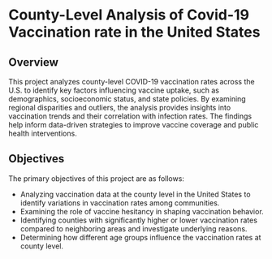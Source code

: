 # County-Level Analysis of Covid-19 Vaccination rate in the United States

## Overview
This project analyzes county-level COVID-19 vaccination rates across the U.S. to identify key factors influencing vaccine uptake, such as demographics, socioeconomic status, and state policies. By examining regional disparities and outliers, the analysis provides insights into vaccination trends and their correlation with infection rates. The findings help inform data-driven strategies to improve vaccine coverage and public health interventions.

## Objectives

The primary objectives of this project are as follows:

- Analyzing vaccination data at the county level in the United States to identify variations in vaccination rates among communities.
- Examining the role of vaccine hesitancy in shaping vaccination behavior.
- Identifying counties with significantly higher or lower vaccination rates compared to neighboring areas and investigate underlying reasons.
- Determining how different age groups influence the vaccination rates at county level.
